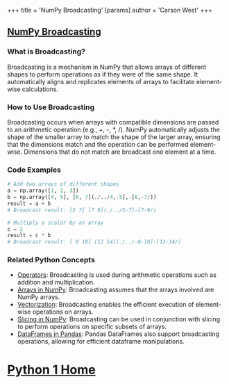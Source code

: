 +++
 title = 'NumPy Broadcasting'
[params]
	author = 'Carson West'
+++
## [NumPy Broadcasting](./../numpy-broadcasting/)

### What is Broadcasting?
Broadcasting is a mechanism in NumPy that allows arrays of different shapes to perform operations as if they were of the same shape. It automatically aligns and replicates elements of arrays to facilitate element-wise calculations.

### How to Use Broadcasting
Broadcasting occurs when arrays with compatible dimensions are passed to an arithmetic operation (e.g., +, -, *, /). NumPy automatically adjusts the shape of the smaller array to match the shape of the larger array, ensuring that the dimensions match and the operation can be performed element-wise. Dimensions that do not match are broadcast one element at a time.

### Code Examples
```python
# Add two arrays of different shapes
a = np.array([1, 2, 3])
b = np.array([4, 5], [6, 7](./../4,-5],-[6,-7/))
result = a + b
# Broadcast result: [5 7] [7 9](./../5-7]-[7-9/)
```

```python
# Multiply a scalar by an array
c = 2
result = c * b
# Broadcast result: [ 8 10] [12 14](./../-8-10]-[12-14/)
```

### Related Python Concepts

- [Operators](./../operators/): Broadcasting is used during arithmetic operations such as addition and multiplication.
- [Arrays in NumPy](./../arrays-in-numpy/): Broadcasting assumes that the arrays involved are NumPy arrays.
- [Vectorization](./../vectorization/): Broadcasting enables the efficient execution of element-wise operations on arrays.
- [Slicing in NumPy](./../slicing-in-numpy/): Broadcasting can be used in conjunction with slicing to perform operations on specific subsets of arrays.
- [DataFrames in Pandas](./../dataframes-in-pandas/): Pandas DataFrames also support broadcasting operations, allowing for efficient dataframe manipulations.
# [Python 1 Home](./../python-1-home/)